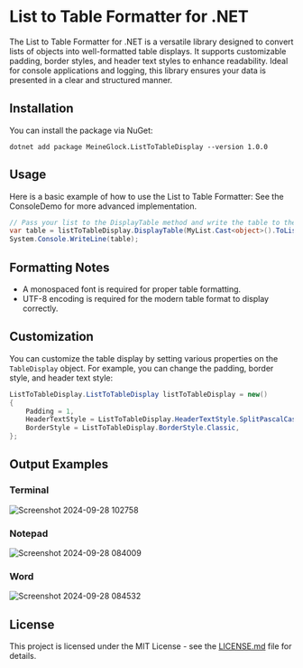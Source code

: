 ﻿# List to Table Formatter for .NET

The List to Table Formatter for .NET is a versatile library designed to convert lists of objects into well-formatted table displays. It supports customizable padding, border styles, and header text styles to enhance readability. Ideal for console applications and logging, this library ensures your data is presented in a clear and structured manner.

## Installation

You can install the package via NuGet:
```
dotnet add package MeineGlock.ListToTableDisplay --version 1.0.0
```

## Usage

Here is a basic example of how to use the List to Table Formatter:
See the ConsoleDemo for more advanced implementation.

```csharp
// Pass your list to the DisplayTable method and write the table to the console. (Cast the list as an object)
var table = listToTableDisplay.DisplayTable(MyList.Cast<object>().ToList());
System.Console.WriteLine(table);
```
## Formatting Notes
- A monospaced font is required for proper table formatting.
- UTF-8 encoding is required for the modern table format to display correctly.

## Customization

You can customize the table display by setting various properties on the `TableDisplay` object. For example, you can change the padding, border style, and header text style:

```csharp
ListToTableDisplay.ListToTableDisplay listToTableDisplay = new()
{
    Padding = 1,
    HeaderTextStyle = ListToTableDisplay.HeaderTextStyle.SplitPascalCase,
    BorderStyle = ListToTableDisplay.BorderStyle.Classic,
};
```
## Output Examples
### Terminal

![Screenshot 2024-09-28 102758](https://github.com/user-attachments/assets/6c1cb9c5-47db-4a83-a1e6-b6c34e5fa595)

### Notepad
![Screenshot 2024-09-28 084009](https://github.com/user-attachments/assets/9a9f1f23-3ec8-4d55-85c4-b70770d7b094)

### Word
![Screenshot 2024-09-28 084532](https://github.com/user-attachments/assets/14ffbaf6-d3bc-4710-b8b0-3d5266b0e060)

## License

This project is licensed under the MIT License - see the [LICENSE.md](LICENSE.md) file for details.



